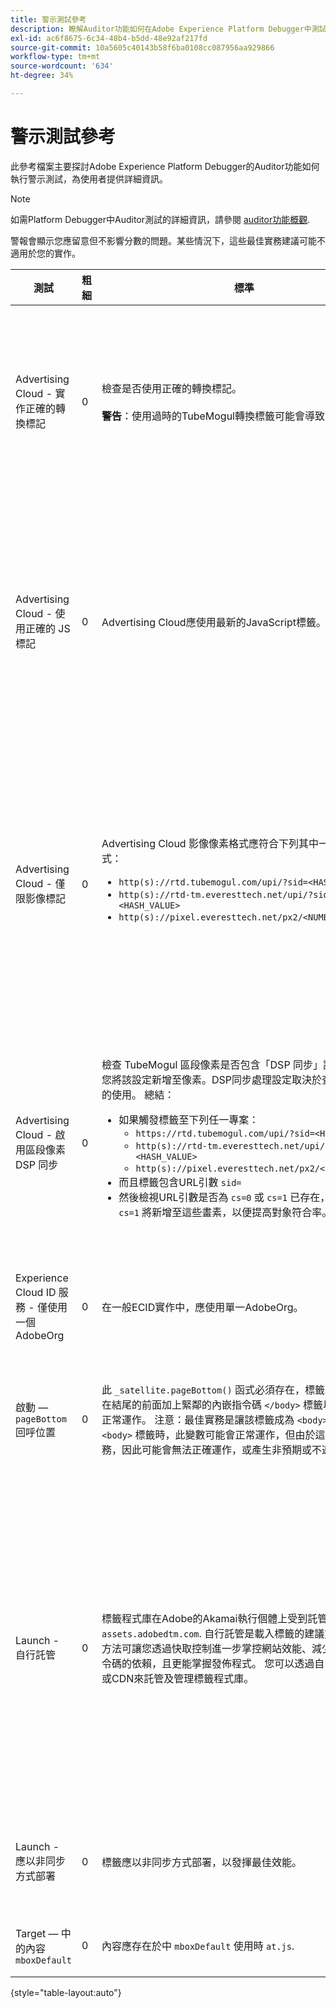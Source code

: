 ```yaml
---
title: 警示測試參考
description: 瞭解Auditor功能如何在Adobe Experience Platform Debugger中測試警報。
exl-id: ac6f8675-6c34-48b4-b5dd-48e92af217fd
source-git-commit: 10a5605c40143b58f6ba0108cc087956aa929866
workflow-type: tm+mt
source-wordcount: '634'
ht-degree: 34%

---
```


# 警示測試參考

此參考檔案主要探討Adobe Experience Platform Debugger的Auditor功能如何執行警示測試，為使用者提供詳細資訊。

>[!NOTE]
>
>如需Platform Debugger中Auditor測試的詳細資訊，請參閱 [auditor功能概觀](./overview.md).

警報會顯示您應留意但不影響分數的問題。某些情況下，這些最佳實務建議可能不適用於您的實作。

| 測試 | 粗細 | 標準 | 建議 |
| --- | --- | --- | --- |
| Advertising Cloud - 實作正確的轉換標記 | 0 | 檢查是否使用正確的轉換標記。<br><br>**警告**：使用過時的TubeMogul轉換標籤可能會導致資料遺失。 | 將您的轉換像素升級為新的 Advertising Cloud 僅限影像轉換標記。這項工作可以透過以下方式輕鬆完成： [Advertising Cloud標籤擴充功能](../../destinations/catalog/advertising/adobe-advertising-cloud.md). |
| Advertising Cloud - 使用正確的 JS 標記 | 0 | Advertising Cloud應使用最新的JavaScript標籤。 | 將您的 Advertising Cloud JavaScript 升級至最新版本。使用過時的 JavaScript 版本可能會導致功能失效。若要輕鬆完成這項工作，請使用 [Advertising Cloud標籤擴充功能](../../destinations/catalog/advertising/adobe-advertising-cloud.md). |
| Advertising Cloud - 僅限影像標記 | 0 | Advertising Cloud 影像像素格式應符合下列其中一個建議格式： <ul><li>`http(s)://rtd.tubemogul.com/upi/?sid=<HASH_VALUE>`</li><li>`http(s)://rtd-tm.everesttech.net/upi/?sid=<HASH_VALUE>`</li><li>`http(s)://pixel.everesttech.net/px2/<NUMERIC_ID>?`</li></ul> | 將您的 Advertising Cloud 像素升級至新的 Advertising Cloud 僅限影像標記，以確保您使用的是完整的 Advertising Cloud 功能。這項工作可以透過以下方式輕鬆完成： [Advertising Cloud標籤擴充功能](../../destinations/catalog/advertising/adobe-advertising-cloud.md). |
| Advertising Cloud - 啟用區段像素 DSP 同步 | 0 | 檢查 TubeMogul 區段像素是否包含「DSP 同步」設定，並建議您將該設定新增至像素。DSP同步處理設定取決於查詢字串引數的使用。 總結： <ul><li>如果觸發標籤至下列任一專案：<ul><li>`https://rtd.tubemogul.com/upi/?sid=<HASH_VALUE>`</li><li>`http(s)://rtd-tm.everesttech.net/upi/?sid=<HASH_VALUE>`</li><li>`http(s)://pixel.everesttech.net/px2/<NUMERIC_ID>?`</li></ul></li><li>而且標籤包含URL引數 `sid=`</li><li>然後檢視URL引數是否為 `cs=0` 或 `cs=1` 已存在，且若未推薦 `cs=1` 將新增至這些畫素，以便提高對象符合率。</li></ul> | 新增URL引數 `cs=1` 至您的Advertising Cloud畫素，以便進行DSP同步，進而提高對象匹配率。 這項工作最容易透過以下方式完成： [Advertising Cloud標籤擴充功能](../../destinations/catalog/advertising/adobe-advertising-cloud.md). |
| Experience Cloud ID 服務 - 僅使用一個 AdobeOrg | 0 | 在一般ECID實作中，應使用單一AdobeOrg。 | 驗證此實作有多個 AdobeOrg ID。<br><br>[其他資訊](https://experienceleague.adobe.com/docs/id-service/using/intro/id-request.html) |
| 啟動 —  `pageBottom` 回呼位置 | 0 | 此 `_satellite.pageBottom()` 函式必須存在，標籤才能運作。 在結尾的前面加上緊鄰的內嵌指令碼 `</body>` 標籤以確保DTM可正常運作。 注意：最佳實務是讓該標籤成為 `<body>`. 若其位於 `<body>` 標籤時，此變數可能會正常運作，但由於這並非最佳實務，因此可能會無法正確運作，或產生非預期或不適當的結果。 | 在結尾的前面加上緊鄰的內嵌指令碼 `</body>` 標籤以確保DTM可正常運作。 <br><br>[其他資訊](../../tags/ui/client-side/asynchronous-deployment.md) |
| Launch - 自行託管 | 0 | 標籤程式庫在Adobe的Akamai執行個體上受到託管： `assets.adobedtm.com`. 自行託管是載入標籤的建議方法，因為此方法可讓您透過快取控制進一步掌控網站效能、減少對第三方指令碼的依賴，且更能掌握發佈程式。 您可以透過自己的網站託管或CDN來託管及管理標籤程式庫。 | 切換至自行託管，即是在頁面上載入標籤的方法。 雖然透過 Akamai CDN 進行 託管在多數情況下都是可行的，但自行託管可以改善頁面效能。<br><br>其他資訊:<ul><li>[標籤快速入門手冊](../../tags/ui/client-side/asynchronous-deployment.md)</li><li>[非同步部署](../../tags/ui/client-side/asynchronous-deployment.md)</li></ul> |
| Launch - 應以非同步方式部署 | 0 | 標籤應以非同步方式部署，以發揮最佳效能。 | 包含 `async` 內嵌指令碼中的引數，以確保標籤功能正確 <br><br>[其他資訊](../../tags/ui/client-side/asynchronous-deployment.md) |
| Target — 中的內容 `mboxDefault` | 0 | 內容應存在於中 `mboxDefault` 使用時 `at.js`. | 確認有可用的內容。<br><br>[其他資訊](https://experienceleague.adobe.com/docs/target/using/implement-target/implementing-target.html) |

{style="table-layout:auto"}
